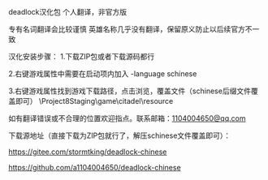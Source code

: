 deadlock汉化包
个人翻译，非官方版

专有名词翻译会比较谨慎
英雄名称几乎没有翻译，保留原义防止以后续官方不一致

汉化安装步骤：
1.下载ZIP包或者下载源码都行

2.右键游戏属性中需要在启动项内加入
-language schinese

3.右键游戏属性找到游戏下载路径，点击浏览，覆盖文件（schinese后缀文件覆盖即可）
\Project8Staging\game\citadel\resource

如有翻译错误或不合理的位置欢迎指点。联系邮箱：1104004650@qq.com

下载源地址（直接下载为ZIP包就行了，解压schinese文件覆盖即可）：

https://gitee.com/stormtking/deadlock-chinese

https://github.com/a1104004650/deadlock-chinese